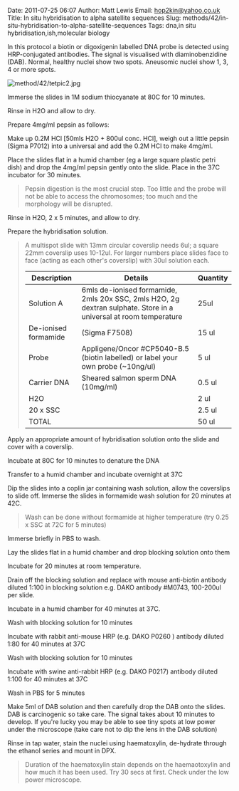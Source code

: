 Date: 2011-07-25 06:07
Author: Matt Lewis
Email: hop2kin@yahoo.co.uk
Title: In situ hybridisation to alpha satellite sequences
Slug: methods/42/in-situ-hybridisation-to-alpha-satellite-sequences
Tags: dna,in situ hybridisation,ish,molecular biology

In this protocol a biotin or digoxigenin labelled DNA probe is detected using HRP-conjugated antibodies. The signal is visualised with diaminobenzidine (DAB). Normal, healthy nuclei show two spots. Aneusomic nuclei show 1, 3, 4 or more spots.


![method/42/tetpic2.jpg](/static/images/method/42/tetpic2.jpg)








Immerse the slides in 1M sodium thiocyanate at 80C for 10 minutes. 



Rinse in H2O and allow to dry. 



Prepare 4mg/ml pepsin as follows:

Make up 0.2M HCl [50mls H2O + 800ul conc. HCl], weigh out a little pepsin (Sigma P7012) into a universal and add the 0.2M HCl to make 4mg/ml. 



Place the slides flat in a humid chamber (eg a large square plastic petri dish) and drop the 4mg/ml pepsin gently onto the slide. Place in the 37C incubator for 30 minutes. 


>Pepsin digestion is the most crucial step. Too little and the probe will not be able to access the chromosomes; too much and the morphology will be disrupted.


Rinse in H2O, 2 x 5 minutes, and allow to dry. 



Prepare the hybridisation solution.


>A multispot slide with 13mm circular coverslip needs 6ul; a square 22mm coverslip uses 10-12ul. For larger numbers place slides face to face (acting as each other's coverslip) with 30ul solution each.
>
>Description|Details|Quantity
>-----------|-------|---------
>Solution A|6mls de-ionised formamide, 2mls 20x SSC, 2mls H2O, 2g dextran sulphate. Store in a universal at room temperature |25ul
>De-ionised formamide|(Sigma F7508)|15 ul
>Probe|Appligene/Oncor #CP5040-B.5 (biotin labelled) or label your own probe (~10ng/ul)|5 ul
>Carrier DNA|Sheared salmon sperm DNA (10mg/ml)|0.5 ul
>H2O||2 ul
>20 x SSC||2.5 ul
>TOTAL||50 ul


Apply an appropriate amount of hybridisation solution onto the slide and cover with a coverslip. 



Incubate at 80C for 10 minutes to denature the DNA 



Transfer to a humid chamber and incubate overnight at 37C 



Dip the slides into a coplin jar containing wash solution, allow the coverslips to slide off. Immerse the slides in formamide wash solution for 20 minutes at 42C. 


>Wash can be done without formamide at higher temperature (try 0.25 x SSC at 72C for 5 minutes)


Immerse briefly in PBS to wash.



Lay the slides flat in a humid chamber and drop blocking solution onto them



Incubate for 20 minutes at room temperature. 



Drain off the blocking solution and replace with mouse anti-biotin antibody diluted 1:100 in blocking solution e.g. DAKO antibody #M0743, 100-200ul per slide. 



Incubate in a humid chamber for 40 minutes at 37C.



Wash with blocking solution for 10 minutes 



Incubate with rabbit anti-mouse HRP (e.g.  DAKO P0260 ) antibody diluted 1:80 for 40 minutes at 37C



Wash with blocking solution for 10 minutes 



Incubate with swine anti-rabbit HRP (e.g. DAKO P0217) antibody diluted 1:100 for 40 minutes at 37C



Wash in PBS for 5 minutes 



Make 5ml of DAB solution and then carefully drop the DAB onto the slides. DAB is carcinogenic so take care. The signal takes about 10 minutes to develop. If you're lucky you may be able to see tiny spots at low power under the microscope (take care not to dip the lens in the DAB solution)



Rinse in tap water, stain the nuclei using haematoxylin, de-hydrate through the ethanol series and mount in DPX.


>Duration of the haematoxylin stain depends on the haemaotoxylin and how much it has been used. Try 30 secs at first. Check under the low power microscope. 




